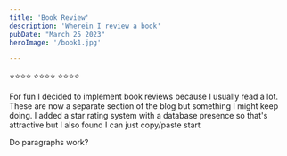 ```yaml
---
title: 'Book Review'
description: 'Wherein I review a book'
pubDate: "March 25 2023"
heroImage: '/book1.jpg'

---
```

⭐⭐⭐⭐
⭐⭐⭐⭐
⭐⭐⭐⭐

For fun I decided to implement book reviews because I usually read a lot. These are now a separate section of the blog but something I might keep doing. I added a star rating system with a database presence so that's attractive but I also found I can just copy/paste start

Do paragraphs work?
